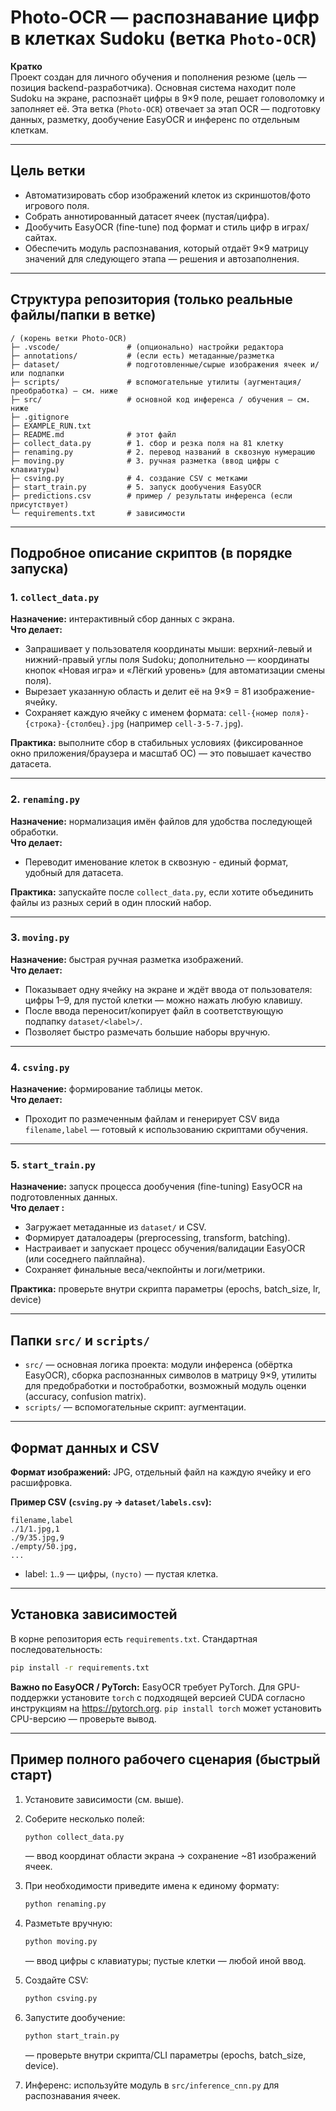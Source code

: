 # Photo-OCR — распознавание цифр в клетках Sudoku (ветка `Photo-OCR`)

**Кратко**  
Проект создан для личного обучения и пополнения резюме (цель — позиция backend-разработчика). Основная система находит поле Sudoku на экране, распознаёт цифры в 9×9 поле, решает головоломку и заполняет её. Эта ветка (`Photo-OCR`) отвечает за этап OCR — подготовку данных, разметку, дообучение EasyOCR и инференс по отдельным клеткам.

---

## Цель ветки
- Автоматизировать сбор изображений клеток из скриншотов/фото игрового поля.  
- Собрать аннотированный датасет ячеек (пустая/цифра).  
- Дообучить EasyOCR (fine-tune) под формат и стиль цифр в играх/сайтах.  
- Обеспечить модуль распознавания, который отдаёт 9×9 матрицу значений для следующего этапа — решения и автозаполнения.

---

## Структура репозитория (только реальные файлы/папки в ветке)

```
/ (корень ветки Photo-OCR)
├─ .vscode/               # (опционально) настройки редактора
├─ annotations/           # (если есть) метаданные/разметка
├─ dataset/               # подготовленные/сырые изображения ячеек и/или подпапки
├─ scripts/               # вспомогательные утилиты (аугментация/преобработка) — см. ниже
├─ src/                   # основной код инференса / обучения — см. ниже
├─ .gitignore
├─ EXAMPLE_RUN.txt
├─ README.md              # этот файл
├─ collect_data.py        # 1. сбор и резка поля на 81 клетку
├─ renaming.py            # 2. перевод названий в сквозную нумерацию
├─ moving.py              # 3. ручная разметка (ввод цифры с клавиатуры)
├─ csving.py              # 4. создание CSV с метками
├─ start_train.py         # 5. запуск дообучения EasyOCR
├─ predictions.csv        # пример / результаты инференса (если присутствует)
└─ requirements.txt       # зависимости
```


---

## Подробное описание скриптов (в порядке запуска)



### 1. `collect_data.py`  
**Назначение:** интерактивный сбор данных с экрана.  
**Что делает:**
- Запрашивает у пользователя координаты мыши: верхний-левый и нижний-правый углы поля Sudoku; дополнительно — координаты кнопок «Новая игра» и «Лёгкий уровень» (для автоматизации смены поля).
- Вырезает указанную область и делит её на 9×9 = 81 изображение-ячейку.
- Сохраняет каждую ячейку с именем формата: `cell-{номер поля}-{строка}-{столбец}.jpg` (например `cell-3-5-7.jpg`).

**Практика:** выполните сбор в стабильных условиях (фиксированное окно приложения/браузера и масштаб ОС) — это повышает качество датасета.

---

### 2. `renaming.py`  
**Назначение:** нормализация имён файлов для удобства последующей обработки.  
**Что делает:**
- Переводит именование клеток в сквозную - единый формат, удобный для датасета.

**Практика:** запускайте после `collect_data.py`, если хотите объединить файлы из разных серий в один плоский набор.

---

### 3. `moving.py`  
**Назначение:** быстрая ручная разметка изображений.  
**Что делает:**
- Показывает одну ячейку на экране и ждёт ввода от пользователя: цифры 1–9, для пустой клетки — можно нажать любую клавишу.
- После ввода переносит/копирует файл в соответствующую подпапку `dataset/<label>/`.
- Позволяет быстро размечать большие наборы вручную.


---

### 4. `csving.py`  
**Назначение:** формирование таблицы меток.  
**Что делает:**
- Проходит по размеченным файлам и генерирует CSV вида `filename,label`  — готовый к использованию скриптами обучения.



---

### 5. `start_train.py`  
**Назначение:** запуск процесса дообучения (fine-tuning) EasyOCR на подготовленных данных.  
**Что делает :**
- Загружает метаданные из `dataset/` и CSV.
- Формирует даталоадеры (preprocessing, transform, batching).
- Настраивает и запускает процесс обучения/валидации EasyOCR (или соседнего пайплайна).
- Сохраняет финальные веса/чекпойнты и логи/метрики.

**Практика:** проверьте внутри скрипта параметры (epochs, batch_size, lr, device)

---

## Папки `src/` и `scripts/`


- `src/` — основная логика проекта: модули инференса (обёртка EasyOCR), сборка распознанных символов в матрицу 9×9, утилиты для предобработки и постобработки, возможный модуль оценки (accuracy, confusion matrix).  
- `scripts/` — вспомогательные скрипт: аугментации.  


---

## Формат данных и CSV

**Формат изображений:** JPG, отдельный файл на каждую ячейку и его расшифровка.

**Пример CSV (`csving.py` → `dataset/labels.csv`):**
```
filename,label
./1/1.jpg,1
./9/35.jpg,9
./empty/50.jpg,
...
```
- label: `1`..`9` — цифры, `(пусто)` — пустая клетка.


---

## Установка зависимостей

В корне репозитория есть `requirements.txt`. Стандартная последовательность:

```bash
pip install -r requirements.txt
```

**Важно по EasyOCR / PyTorch:** EasyOCR требует PyTorch. Для GPU-поддержки установите `torch` с подходящей версией CUDA согласно инструкциям на https://pytorch.org. `pip install torch` может установить CPU-версию — проверьте вывод.

---

## Пример полного рабочегo сценария (быстрый старт)

1. Установите зависимости (см. выше).  
2. Соберите несколько полей:
   ```bash
   python collect_data.py
   ```
   — ввод координат области экрана → сохранение ~81 изображений ячеек.

3. При необходимости приведите имена к единому формату:
   ```bash
   python renaming.py
   ```

4. Разметьте вручную:
   ```bash
   python moving.py
   ```
   — ввод цифры с клавиатуры; пустые клетки — любой иной ввод.

5. Создайте CSV:
   ```bash
   python csving.py
   ```

6. Запустите дообучение:
   ```bash
   python start_train.py
   ```
   — проверьте внутри скрипта/CLI параметры (epochs, batch_size, device).

7. Инференс: используйте модуль в `src/inference_cnn.py` для распознавания ячеек.


